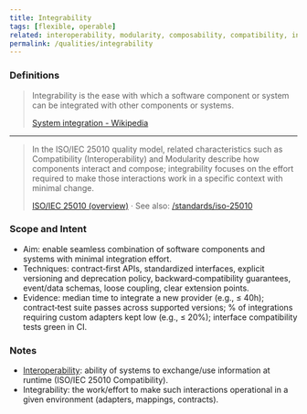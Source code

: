 ```yaml
---
title: Integrability
tags: [flexible, operable]
related: interoperability, modularity, composability, compatibility, integrity
permalink: /qualities/integrability
---
```


### Definitions

> Integrability is the ease with which a software component or system can be integrated with other components or systems.
>
>[System integration - Wikipedia](https://en.wikipedia.org/wiki/System_integration)

<hr class="with-no-margin"/>

> In the ISO/IEC 25010 quality model, related characteristics such as Compatibility (Interoperability) and Modularity describe how components interact and compose; 
> integrability focuses on the effort required to make those interactions work in a specific context with minimal change.
>
>[ISO/IEC 25010 (overview)](https://en.wikipedia.org/wiki/ISO/IEC_25010) · See also: [/standards/iso-25010](/standards/iso-25010)

### Scope and Intent
- Aim: enable seamless combination of software components and systems with minimal integration effort.
- Techniques: contract‑first APIs, standardized interfaces, explicit versioning and deprecation policy, backward‑compatibility guarantees, event/data schemas, loose coupling, clear extension points.
- Evidence: median time to integrate a new provider (e.g., ≤ 40h); contract‑test suite passes across supported versions; % of integrations requiring custom adapters kept low (e.g., ≤ 20%); interface compatibility tests green in CI.

### Notes
- [Interoperability](/qualities/interoperability): ability of systems to exchange/use information at runtime (ISO/IEC 25010 Compatibility).
- Integrability: the work/effort to make such interactions operational in a given environment (adapters, mappings, contracts).
